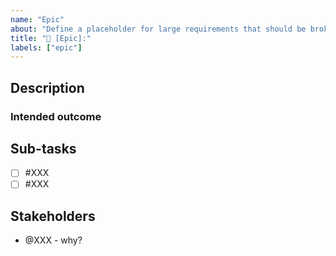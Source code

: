 ```yaml
---
name: "Epic"
about: "Define a placeholder for large requirements that should be broken down into specific issues"
title: "📑 [Epic]:"
labels: ["epic"]
---
```


## Description

<!--- explain what the epic should accomplish -->

### Intended outcome

<!--- clearly describe the intended outcome in a few words -->

## Sub-tasks

<!--- most sub-tasks of an epic should be defined in dedicated issues -->
<!--- see https://docs.github.com/en/issues/tracking-your-work-with-issues/about-task-lists -->

- [ ] #XXX
- [ ] #XXX

## Stakeholders

<!-- who needs to be kept up-to-date about this epic -->

- @XXX - why?
